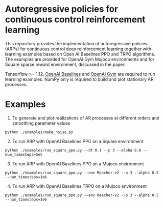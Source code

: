 # Autoregressive policies for continuous control reinforcement learning

This repository provides the implementation of autoregressive policies (ARPs) for continuous control deep reinforcement learning together with learning examples based on Open AI Baselines PPO and TRPO algorithms. The examples are provided for OpenAI Gym Mujoco environments and for Square sparse reward environment, discussed in the paper.   



Tensorflow >= 1.12, [OpenAI Baselines](https://github.com/openai/baselines) and [OpenAI Gym](https://github.com/openai/gym) are required to run learning examples.
NumPy only is required to build and plot stationary AR processes.

# Examples

1. To generate and plot realizations of AR processes at different orders and smoothing parameter values

`python ./examples/make_noise.py`

2. To run ARP with OpenAI Baselines PPO on a Square environment

`python ./examples/run_square_ppo.py --dt 0.1 --p 3 --alpha 0.8 --num_timesteps=5e5`

3. To run ARP with OpenAI Baselines PPO on a Mujoco environment

`python ./examples/run_square_ppo.py --env Reacher-v2 --p 3 --alpha 0.5 --num_timesteps=1e6`

4. To run ARP with OpenAI Baselines TRPO on a Mujoco environment

`python ./examples/run_square_ppo.py --env Reacher-v2 --p 3 --alpha 0.5 --num_timesteps=1e6`
